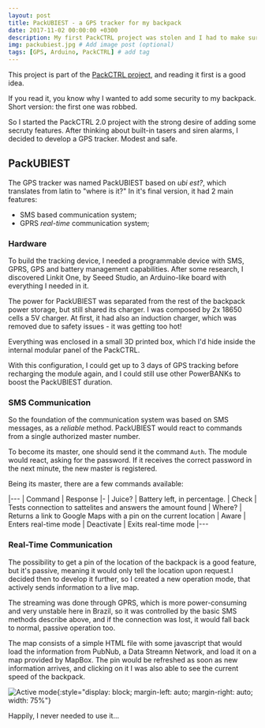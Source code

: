 ```yaml
---
layout: post
title: PackUBIEST - a GPS tracker for my backpack
date: 2017-11-02 00:00:00 +0300
description: My first PackCTRL project was stolen and I had to make sure I'd be prepared if it happened again. # Add post description (optional)
img: packubiest.jpg # Add image post (optional)
tags: [GPS, Arduino, PackCTRL] # add tag
---
```

This project is part of the [PackCTRL project]({{site.baseurl}}/_posts\2017-11-01-packctrl-not-your-regular-backpack.markdown), and reading it first is a good idea.

If you read it, you know why I wanted to add some security to my backpack. Short version: the first one was robbed.

So I started the PackCTRL 2.0 project with the strong desire of adding some secruty features. After thinking about built-in tasers and siren alarms, I decided to develop a GPS tracker. Modest and safe.

## PackUBIEST
The GPS tracker was named PackUBIEST based on _ubi est?_, which translates from latin to "where is it?"
In it's final version, it had 2 main features:
- SMS based communication system;
- GPRS _real-time_ communication system;

### Hardware
To build the tracking device, I needed a programmable device with SMS, GPRS, GPS and battery management capabilities. After some research, I discovered Linkit One, by Seeed Studio, an Arduino-like board with everything I needed in it.

The power for PackUBIEST was separated from the rest of the backpack power storage, but still shared its charger. I was composed by 2x 18650 cells a 5V charger. At first, it had also an induction charger, which was removed due to safety issues - it was getting too hot!

Everything was enclosed in a small 3D printed box, which I'd hide inside the internal modular panel of the PackCTRL.

With this configuration, I could get up to 3 days of GPS tracking before recharging the module again, and I could still use other PowerBANKs to boost the PackUBIEST duration.

### SMS Communication
So the foundation of the communication system was based on SMS messages, as a _reliable_ method. PackUBIEST would react to commands from a single authorized master number.

To become its master, one should send it the command `Auth`. The module would react, asking for the password. If it receives the correct password in the next minute, the new master is registered.

Being its master, there are a few commands available:

|---
| Command | Response
|-
| Juice? | Battery left, in percentage.
| Check | Tests connection to sattelites and answers the amount found
| Where? | Returns a link to Google Maps with a pin on the current location
| Aware | Enters real-time mode
| Deactivate | Exits real-time mode
|---


### Real-Time Communication
The possibility to get a pin of the location of the backpack is a good feature, but it's passive, meaning it would only tell the location upon request.I decided then to develop it further, so I created a new operation mode, that actively sends information to a live map.

The streaming was done through GPRS, which is more power-consuming and very unstable here in Brazil, so it was controlled by the basic SMS methods describe above, and if the connection was lost, it would fall back to normal, passive operation too.

The map consists of a simple HTML file with some javascript that would load the information from PubNub, a Data Streamn Network, and load it on a map provided by MapBox. The pin would be refreshed as soon as new information arrives, and clicking on it I was also able to see the current speed of the backpack.

![Active mode]({{site.baseurl}}/assets/img/packubiest-map.jpg){:style="display: block; margin-left: auto; margin-right: auto; width: 75%"}

Happily, I never needed to use it...
